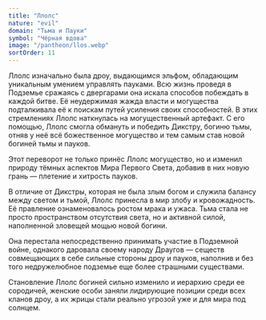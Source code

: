 ```yaml
---
title: "Ллолс"
nature: "evil"
domain: "Тьма и Пауки"
symbol: "Чёрная вдова"
image: "/pantheon/llos.webp"
sortOrder: 11
---
```


Ллолс изначально была дроу, выдающимся эльфом, обладающим
уникальным умением управлять пауками. Всю жизнь проведя в
Подземье сражаясь с двергарами она искала способов побеждать в
каждой битве. Её неудержимая жажда власти и могущества
подталкивала её к поискам путей усиления своих способностей. В этих
стремлениях Ллолс наткнулась на могущественный артефакт. С его
помощью, Ллолс смогла обмануть и победить Дикстру, богиню тьмы,
отняв у неё всё божественное могущество и тем самым став новой
богиней тьмы и пауков.

Этот переворот не только принёс Ллолс могущество, но и изменил
природу тёмных аспектов Мира Первого Света, добавив в них новую
грань — плетение и хитрость пауков.

В отличие от Дикстры, которая не была злым богом и служила балансу
между светом и тьмой, Ллолс принесла в мир злобу и кровожадность.
Её правление ознаменовалось ростом мрака и ужаса. Тьма стала не
просто пространством отсутствия света, но и активной силой,
наполненной зловещей мощью новой богини.

Она перестала непосредственно принимать участие в Подземной
войне, однакого даровала своему народу Драугов — сеществ
совмещающих в себе сильные стороны дроу и пауков, наполнив и без
того недружелюбное подземье еще более страшными существами.

Становление Ллолс богиней сильно изменило и иерархию среди ее
сородичей, женские особи заняли лидирующие позиции среди всех
кланов дроу, а их жрицы стали реально угрозой уже и для мира под
солнцем.
